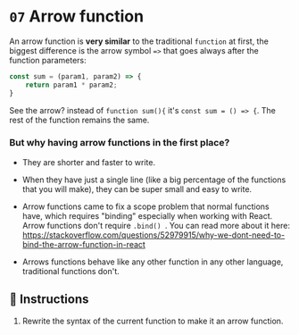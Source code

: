 # `07` Arrow function

An arrow function is **very similar** to the traditional `function` at first, the biggest difference is the arrow symbol `=>` that goes always after the function parameters:

```js
const sum = (param1, param2) => {
    return param1 * param2;
}
```

See the arrow? instead of `function sum(){` it's `const sum = () => {`. The rest of the function remains the same.

### But why having arrow functions in the first place?

- They are shorter and faster to write.

- When they have just a single line (like a big percentage of the functions that you will make), they can be super small and easy to write. 

- Arrow functions came to fix a scope problem that normal functions have, which requires "binding" especially when working with React. Arrow functions don't require `.bind()
`.  You can read more about it here: https://stackoverflow.com/questions/52979915/why-we-dont-need-to-bind-the-arrow-function-in-react  

 - Arrows functions behave like any other function in any other language, traditional functions don't.
 
## 📝 Instructions

1. Rewrite the syntax of the current function to make it an arrow function.

